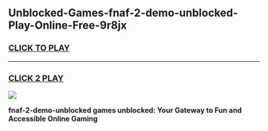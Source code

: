 
## Unblocked-Games-fnaf-2-demo-unblocked-Play-Online-Free-9r8jx
<h3>
<a href="https://premium76.site?title=fnaf-2-demo-unblocked&ref=26A">CLICK TO PLAY</a></h3>
<hr>

<h3>
<a href="https://premium76.site?title=fnaf-2-demo-unblocked&ref=26A">CLICK 2 PLAY</a>
  
</h3>

<a href="https://premium76.site?title=fnaf-2-demo-unblocked&ref=26A"><img src="https://clearcache.store/games.png"></a>


**fnaf-2-demo-unblocked games unblocked: Your Gateway to Fun and Accessible Online Gaming**
